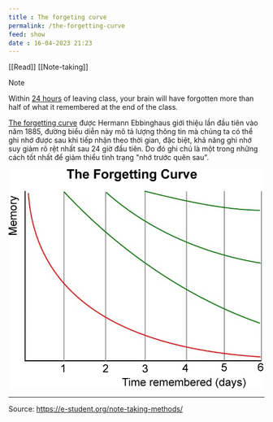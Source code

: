 ```yaml
---
title : The forgeting curve
permalink: /the-forgetting-curve
feed: show
date : 16-04-2023 21:23
---
```


[[Read]] [[Note-taking]]

> [!Note] 
> Within [24 hours](https://journals.plos.org/plosone/article?id=10.1371/journal.pone.0120644) of leaving class, your brain will have forgotten more than half of what it remembered at the end of the class.

[The forgetting curve](https://e-student.org/ebbinghaus-forgetting-curve/) được Hermann Ebbinghaus giới thiệu lần đầu tiên vào năm 1885, đường biểu diễn này mô tả lượng thông tin mà chúng ta có thể ghi nhớ được sau khi tiếp nhận theo thời gian, đặc biệt, khả năng ghi nhớ suy giảm rõ rệt nhất sau 24 giờ đầu tiên. Do đó ghi chú là một trong những cách tốt nhất để giảm thiểu tình trạng "nhớ trước quên sau".

![](src/Pasted%20image%2020230416212427.png)

---
Source: https://e-student.org/note-taking-methods/